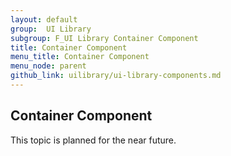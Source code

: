```yaml
---
layout: default
group:  UI Library
subgroup: F_UI Library Container Component
title: Container Component
menu_title: Container Component
menu_node: parent
github_link: uilibrary/ui-library-components.md
---
```


<h2 id="container">Container Component</h2>

This topic is planned for the near future.
